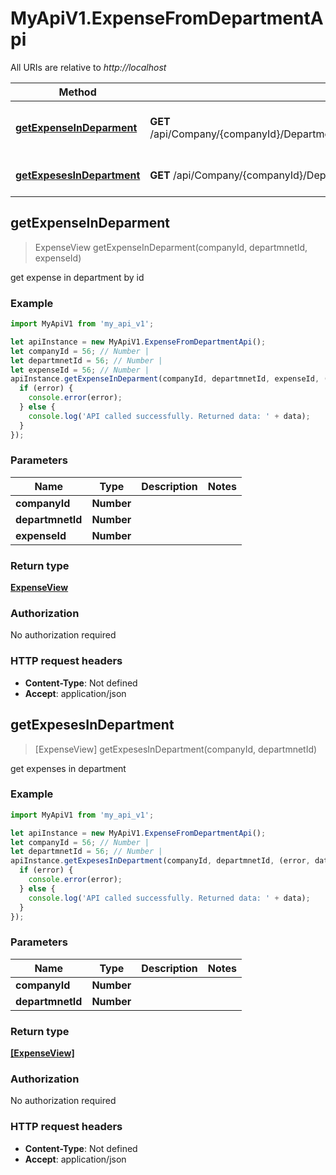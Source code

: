# MyApiV1.ExpenseFromDepartmentApi

All URIs are relative to *http://localhost*

Method | HTTP request | Description
------------- | ------------- | -------------
[**getExpenseInDeparment**](ExpenseFromDepartmentApi.md#getExpenseInDeparment) | **GET** /api/Company/{companyId}/Department/{departmnetId}/ExpenseFromDepartment/{expenseId} | get expense in department by id
[**getExpesesInDepartment**](ExpenseFromDepartmentApi.md#getExpesesInDepartment) | **GET** /api/Company/{companyId}/Department/{departmnetId}/ExpenseFromDepartment | get expenses in department



## getExpenseInDeparment

> ExpenseView getExpenseInDeparment(companyId, departmnetId, expenseId)

get expense in department by id

### Example

```javascript
import MyApiV1 from 'my_api_v1';

let apiInstance = new MyApiV1.ExpenseFromDepartmentApi();
let companyId = 56; // Number | 
let departmnetId = 56; // Number | 
let expenseId = 56; // Number | 
apiInstance.getExpenseInDeparment(companyId, departmnetId, expenseId, (error, data, response) => {
  if (error) {
    console.error(error);
  } else {
    console.log('API called successfully. Returned data: ' + data);
  }
});
```

### Parameters


Name | Type | Description  | Notes
------------- | ------------- | ------------- | -------------
 **companyId** | **Number**|  | 
 **departmnetId** | **Number**|  | 
 **expenseId** | **Number**|  | 

### Return type

[**ExpenseView**](ExpenseView.md)

### Authorization

No authorization required

### HTTP request headers

- **Content-Type**: Not defined
- **Accept**: application/json


## getExpesesInDepartment

> [ExpenseView] getExpesesInDepartment(companyId, departmnetId)

get expenses in department

### Example

```javascript
import MyApiV1 from 'my_api_v1';

let apiInstance = new MyApiV1.ExpenseFromDepartmentApi();
let companyId = 56; // Number | 
let departmnetId = 56; // Number | 
apiInstance.getExpesesInDepartment(companyId, departmnetId, (error, data, response) => {
  if (error) {
    console.error(error);
  } else {
    console.log('API called successfully. Returned data: ' + data);
  }
});
```

### Parameters


Name | Type | Description  | Notes
------------- | ------------- | ------------- | -------------
 **companyId** | **Number**|  | 
 **departmnetId** | **Number**|  | 

### Return type

[**[ExpenseView]**](ExpenseView.md)

### Authorization

No authorization required

### HTTP request headers

- **Content-Type**: Not defined
- **Accept**: application/json

